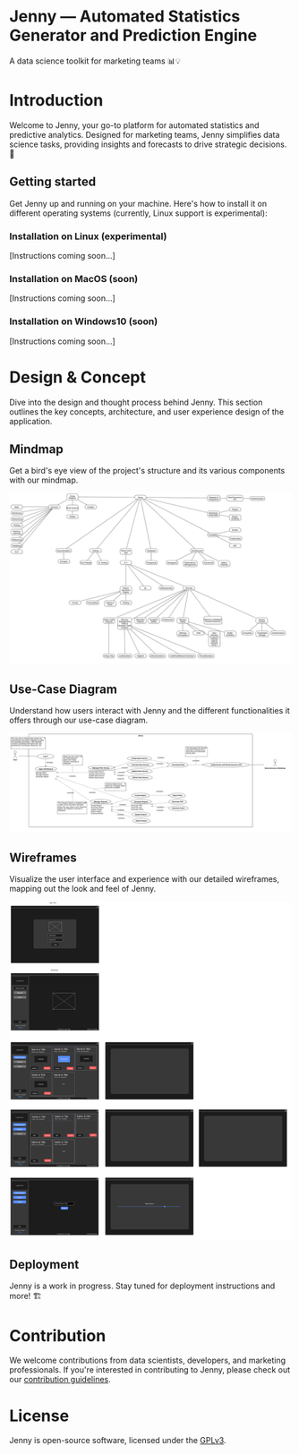 # Jenny — Automated Statistics Generator and Prediction Engine
A data science toolkit for marketing teams 📊💡

# Introduction
Welcome to Jenny, your go-to platform for automated statistics and predictive analytics. Designed for marketing teams, Jenny simplifies data science tasks, providing insights and forecasts to drive strategic decisions. 🚀

## Getting started
Get Jenny up and running on your machine. Here's how to install it on different operating systems (currently, Linux support is experimental):

### Installation on Linux (experimental)
[Instructions coming soon...]

### Installation on MacOS (soon)
[Instructions coming soon...]

### Installation on Windows10 (soon)
[Instructions coming soon...]

# Design & Concept
Dive into the design and thought process behind Jenny. This section outlines the key concepts, architecture, and user experience design of the application.

## Mindmap
Get a bird's eye view of the project's structure and its various components with our mindmap.

![Mindmap](docs/uml/MMMindmapDiagram1.png)

## Use-Case Diagram
Understand how users interact with Jenny and the different functionalities it offers through our use-case diagram.

![Use-Case Diagram](docs/uml/UseCaseDiagram1.png)

## Wireframes
Visualize the user interface and experience with our detailed wireframes, mapping out the look and feel of Jenny.

![UI Wireframes](docs/uml/WFWireframeDiagram1.png)

## Deployment
Jenny is a work in progress. Stay tuned for deployment instructions and more! 🏗️

# Contribution
We welcome contributions from data scientists, developers, and marketing professionals. If you're interested in contributing to Jenny, please check out our [contribution guidelines](CONTRIBUTING.md).

# License
Jenny is open-source software, licensed under the [GPLv3](LICENSE).
